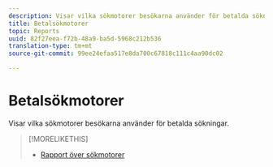 ```yaml
---
description: Visar vilka sökmotorer besökarna använder för betalda sökningar.
title: Betalsökmotorer
topic: Reports
uuid: 82f27eea-f72b-48a9-ba5d-5968c212b536
translation-type: tm+mt
source-git-commit: 99ee24efaa517e8da700c67818c111c4aa90dc02

---
```



# Betalsökmotorer

Visar vilka sökmotorer besökarna använder för betalda sökningar.

>[!MORELIKETHIS]
>
>* [Rapport över sökmotorer](/help/components/c-variables/dimensionslist/reports-search-engines.md)

